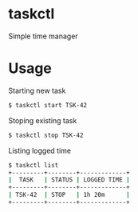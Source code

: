 # taskctl
Simple time manager

# Usage
Starting new task
```bash
$ taskctl start TSK-42
```

Stoping existing task
```bash
$ taskctl stop TSK-42
```

Listing logged time
```bash
$ taskctl list
+---------+--------+-------------+
|  TASK   | STATUS | LOGGED TIME |
+---------+--------+-------------+
| TSK-42  | STOP   | 1h 20m      |
+---------+--------+-------------+
```
